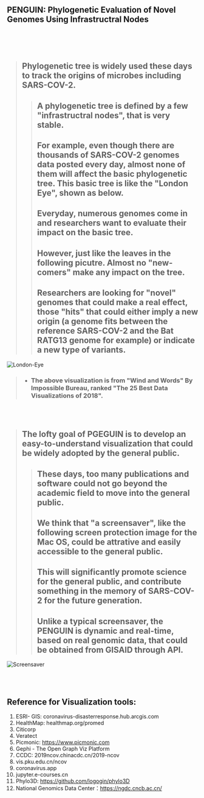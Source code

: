 ## PENGUIN: Phylogenetic Evaluation of Novel Genomes Using Infrastructral Nodes    

<br/><br/><br/>

> ## Phylogenetic tree is widely used these days to track the origins of microbes including SARS-COV-2. 
> > ## A phylogenetic tree is defined by a few "infrastructral nodes", that is very stable. 
> > ## For example, even though there are thousands of SARS-COV-2 genomes data posted every day, almost none of them will affect the basic phylogenetic tree. This basic tree is like the "London Eye", shown as below.
> > ## Everyday, numerous genomes come in and researchers want to evaluate their impact on the basic tree. 
> > ## However, just like the leaves in the following picutre. Almost no "new-comers" make any impact on the tree. 
> > ## Researchers are looking for "novel" genomes that could make a real effect, those "hits" that could either imply a new origin (a genome fits between the reference SARS-COV-2 and the Bat RATG13 genome for example) or indicate a new type of variants. 

![London-Eye](./images/londoneye.gif)
> - ### The above visualization is from "Wind and Words" By Impossible Bureau, ranked "The 25 Best Data Visualizations of 2018".

<br/><br/>  


> ## The lofty goal of PGEGUIN is to develop an easy-to-understand visualization that could be widely adopted by the general public. 
> > ## These days, too many publications and software could not go beyond the academic field to move into the general public. 
> > ## We think that "a screensaver", like the following screen protection image for the Mac OS, could be attrative and easily accessible to the general public. 
> > ## This will significantly promote science for the general public, and contribute something in the memory of SARS-COV-2 for the future generation. 
> > ## Unlike a typical screensaver, the PENGUIN is dynamic and real-time, based on real genomic data, that could be obtained from GISAID through API. 

![Screensaver](./images/screensaver.gif)

<br/><br/>


## Reference for Visualization tools: 
1. ESRI- GIS: coronavirus-disasterresponse.hub.arcgis.com
2. HealthMap: healthmap.org/promed
3. Citicorp
4. Veratect
5. Picmonic: https://www.picmonic.com
6. Gephi - The Open Graph Viz Platform
7. CCDC: 2019ncov.chinacdc.cn/2019-ncov
8. vis.pku.edu.cn/ncov
9. coronavirus.app
10. jupyter.e-courses.cn
11. Phylo3D: https://github.com/logogin/phylo3D
12. National Genomics Data Center：https://ngdc.cncb.ac.cn/

